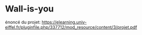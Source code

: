 # Wall-is-you
énoncé du projet: https://elearning.univ-eiffel.fr/pluginfile.php/337712/mod_resource/content/3/projet.pdf
